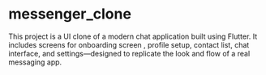 # messenger_clone
This project is a UI clone of a modern chat application built using Flutter. It includes screens for onboarding screen , profile setup, contact list, chat interface, and settings—designed to replicate the look and flow of a real messaging app.
